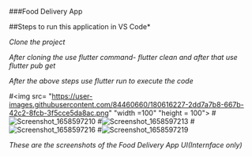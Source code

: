 ###Food Delivery App

##Steps to run this application in VS Code*

*Clone the project* 

*After cloning the use flutter command- flutter clean and after that use flutter pub get*

*After the above steps use flutter run to execute the code*

#<img src= "https://user-images.githubusercontent.com/84460660/180616227-2dd7a7b8-667b-42c2-8fcb-3f5cce5da8ac.png" "width =100" "height = 100">
#![Screenshot_1658597210](https://user-images.githubusercontent.com/84460660/180616233-986da7f6-d180-4a4e-9c75-e105fa2f8cd1.png)
#![Screenshot_1658597213](https://user-images.githubusercontent.com/84460660/180616237-bd06bf0e-9e3a-4c27-9a8e-71b822e5ac8d.png)
#![Screenshot_1658597216](https://user-images.githubusercontent.com/84460660/180616241-a3f14b22-36f0-4936-ac72-8df96bc8d3b0.png)
#![Screenshot_1658597219](https://user-images.githubusercontent.com/84460660/180616244-9f896582-1381-4d63-92b0-adf7a566eaf3.png)

*These are the screenshots of the Food Delivery App UI(Internface only)*
